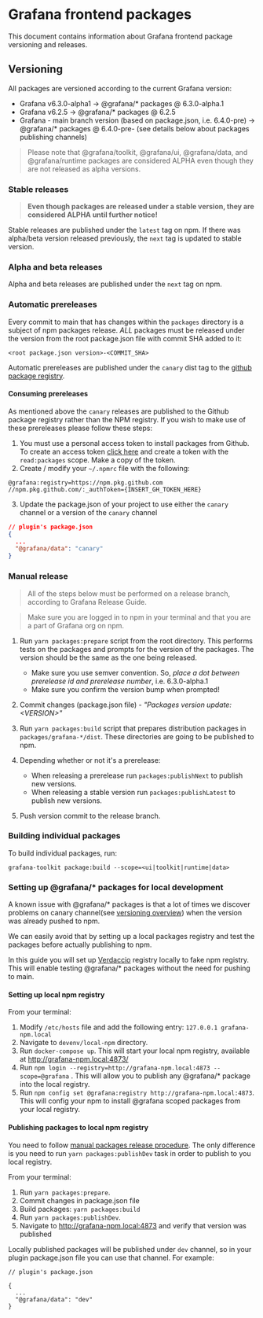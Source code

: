 # Grafana frontend packages

This document contains information about Grafana frontend package versioning and releases.

## Versioning

All packages are versioned according to the current Grafana version:

- Grafana v6.3.0-alpha1 -> @grafana/\* packages @ 6.3.0-alpha.1
- Grafana v6.2.5 -> @grafana/\* packages @ 6.2.5
- Grafana - main branch version (based on package.json, i.e. 6.4.0-pre) -> @grafana/\* packages @ 6.4.0-pre-<COMMIT-SHA> (see details below about packages publishing channels)

> Please note that @grafana/toolkit, @grafana/ui, @grafana/data, and @grafana/runtime packages are considered ALPHA even though they are not released as alpha versions.

### Stable releases

> **Even though packages are released under a stable version, they are considered ALPHA until further notice!**

Stable releases are published under the `latest` tag on npm. If there was alpha/beta version released previously, the `next` tag is updated to stable version.

### Alpha and beta releases

Alpha and beta releases are published under the `next` tag on npm.

### Automatic prereleases

Every commit to main that has changes within the `packages` directory is a subject of npm packages release. _ALL_ packages must be released under the version from the root package.json file with commit SHA added to it:

```
<root package.json version>-<COMMIT_SHA>
```

Automatic prereleases are published under the `canary` dist tag to the [github package registry](https://docs.github.com/en/free-pro-team@latest/packages/publishing-and-managing-packages/about-github-packages).

#### Consuming prereleases

As mentioned above the `canary` releases are published to the Github package registry rather than the NPM registry. If you wish to make use of these prereleases please follow these steps:

1. You must use a personal access token to install packages from Github. To create an access token [click here](https://github.com/settings/tokens) and create a token with the `read:packages` scope. Make a copy of the token.
2. Create / modify your `~/.npmrc` file with the following:

```
@grafana:registry=https://npm.pkg.github.com
//npm.pkg.github.com/:_authToken={INSERT_GH_TOKEN_HERE}
```

3. Update the package.json of your project to use either the `canary` channel or a version of the `canary` channel

```json
// plugin's package.json
{
  ...
  "@grafana/data": "canary"
}
```

### Manual release

> All of the steps below must be performed on a release branch, according to Grafana Release Guide.

> Make sure you are logged in to npm in your terminal and that you are a part of Grafana org on npm.

1. Run `yarn packages:prepare` script from the root directory. This performs tests on the packages and prompts for the version of the packages. The version should be the same as the one being released.
   - Make sure you use semver convention. So, _place a dot between prerelease id and prerelease number_, i.e. 6.3.0-alpha.1
   - Make sure you confirm the version bump when prompted!
2. Commit changes (package.json file) - _"Packages version update: \<VERSION\>"_
3. Run `yarn packages:build` script that prepares distribution packages in `packages/grafana-*/dist`. These directories are going to be published to npm.
4. Depending whether or not it's a prerelease:

   - When releasing a prerelease run `packages:publishNext` to publish new versions.
   - When releasing a stable version run `packages:publishLatest` to publish new versions.

5. Push version commit to the release branch.

### Building individual packages

To build individual packages, run:

```
grafana-toolkit package:build --scope=<ui|toolkit|runtime|data>
```

### Setting up @grafana/\* packages for local development

A known issue with @grafana/\* packages is that a lot of times we discover problems on canary channel(see [versioning overview](#Versioning)) when the version was already pushed to npm.

We can easily avoid that by setting up a local packages registry and test the packages before actually publishing to npm.

In this guide you will set up [Verdaccio](https://verdaccio.org/) registry locally to fake npm registry. This will enable testing @grafana/\* packages without the need for pushing to main.

#### Setting up local npm registry

From your terminal:

1. Modify `/etc/hosts` file and add the following entry: `127.0.0.1 grafana-npm.local`
2. Navigate to `devenv/local-npm` directory.
3. Run `docker-compose up`. This will start your local npm registry, available at http://grafana-npm.local:4873/
4. Run `npm login --registry=http://grafana-npm.local:4873 --scope=@grafana` . This will allow you to publish any @grafana/\* package into the local registry.
5. Run `npm config set @grafana:registry http://grafana-npm.local:4873`. This will config your npm to install @grafana scoped packages from your local registry.

#### Publishing packages to local npm registry

You need to follow [manual packages release procedure](#manual-release). The only difference is you need to run `yarn packages:publishDev` task in order to publish to you local registry.

From your terminal:

1. Run `yarn packages:prepare`.
2. Commit changes in package.json file
3. Build packages: `yarn packages:build`
4. Run `yarn packages:publishDev`.
5. Navigate to http://grafana-npm.local:4873 and verify that version was published

Locally published packages will be published under `dev` channel, so in your plugin package.json file you can use that channel. For example:

```
// plugin's package.json

{
  ...
  "@grafana/data": "dev"
}
```
